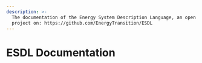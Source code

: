```yaml
---
description: >-
  The documentation of the Energy System Description Language, an open source
  project on: https://github.com/EnergyTransition/ESDL
---
```


# ESDL Documentation




